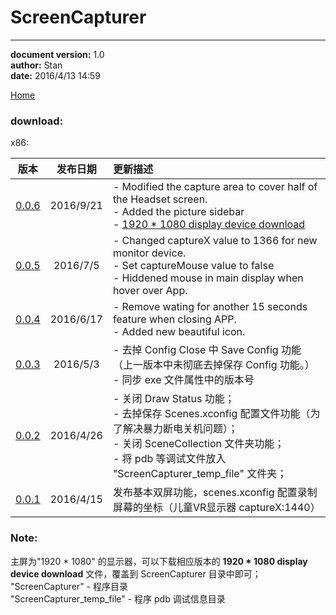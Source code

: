 # ScreenCapturer #

----------
**document version:**	1.0  
**author:** Stan  
**date:** 2016/4/13 14:59 

[Home](index.html "Home")
### download:   
x86:  

|版本|发布日期|更新描述|
|:---:|:---:|:---|
|[0.0.6](/attachment/ScreenCapturer/ScreenCapturer_v0.0.6.zip)|2016/9/21|- Modified the capture area to cover half of the Headset screen. <br /> - Added the picture sidebar <br /> - [1920 * 1080 display device download](/attachment/ScreenCapturer/1920_2080/scenes.xconfig)|
|[0.0.5](/attachment/ScreenCapturer/ScreenCapturer_v0.0.5.zip) |2016/7/5|- Changed captureX value to 1366 for new monitor device. <br/> - Set captureMouse value to false <br/> - Hiddened mouse in main display when hover over App.|
|[0.0.4](/attachment/ScreenCapturer/ScreenCapturer_v0.0.4.zip) |2016/6/17|- Remove wating for another 15 seconds feature when closing APP. <br /> - Added new beautiful icon. |
|[0.0.3](/attachment/ScreenCapturer/ScreenCapturer_v0.0.3.rar) |2016/5/3 | - 去掉 Config Close 中 Save Config 功能（上一版本中未彻底去掉保存 Config 功能。）<br/> - 同步 exe 文件属性中的版本号|
|[0.0.2](/attachment/ScreenCapturer/ScreenCapturer_v0.0.2.rar) |2016/4/26 |- 关闭 Draw Status 功能；<br/>- 去掉保存 Scenes.xconfig 配置文件功能（为了解决暴力断电关机问题）；<br/>- 关闭 SceneCollection 文件夹功能； <br/> - 将 pdb 等调试文件放入 "ScreenCapturer_temp_file" 文件夹； |
|[0.0.1](/attachment/ScreenCapturer/ScreenCapturer_v0.0.1.zip) |2016/4/15 |发布基本双屏功能，scenes.xconfig 配置录制屏幕的坐标（儿童VR显示器 captureX:1440）|


### Note:
主屏为"1920 * 1080" 的显示器，可以下载相应版本的 **1920 * 1080 display device download** 文件，覆盖到 ScreenCapturer 目录中即可；  
"ScreenCapturer" - 程序目录   
"ScreenCapturer_temp_file" - 程序 pdb 调试信息目录
